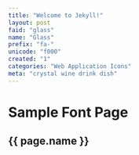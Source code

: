 ```yaml
---
title: "Welcome to Jekyll!"
layout: post
faid: "glass"
name: "Glass"
prefix: "fa-"
unicode: "f000"
created: "1"
categories: "Web Application Icons"
meta: "crystal wine drink dish"
---
```


# Sample Font Page

## {{ page.name }}
